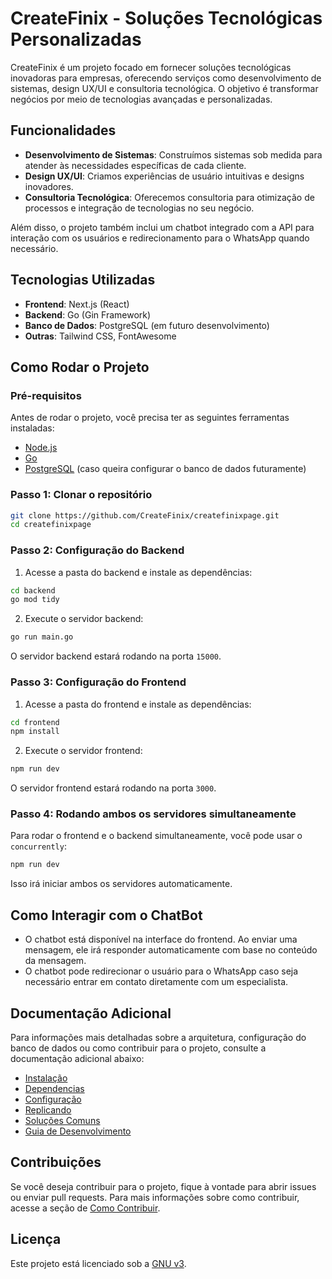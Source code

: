 # CreateFinix - Soluções Tecnológicas Personalizadas

CreateFinix é um projeto focado em fornecer soluções tecnológicas inovadoras para empresas, oferecendo serviços como desenvolvimento de sistemas, design UX/UI e consultoria tecnológica. O objetivo é transformar negócios por meio de tecnologias avançadas e personalizadas.

## Funcionalidades

- **Desenvolvimento de Sistemas**: Construímos sistemas sob medida para atender às necessidades específicas de cada cliente.
- **Design UX/UI**: Criamos experiências de usuário intuitivas e designs inovadores.
- **Consultoria Tecnológica**: Oferecemos consultoria para otimização de processos e integração de tecnologias no seu negócio.

Além disso, o projeto também inclui um chatbot integrado com a API para interação com os usuários e redirecionamento para o WhatsApp quando necessário.

## Tecnologias Utilizadas

- **Frontend**: Next.js (React)
- **Backend**: Go (Gin Framework)
- **Banco de Dados**: PostgreSQL (em futuro desenvolvimento)
- **Outras**: Tailwind CSS, FontAwesome

## Como Rodar o Projeto

### Pré-requisitos

Antes de rodar o projeto, você precisa ter as seguintes ferramentas instaladas:

- [Node.js](https://nodejs.org/)
- [Go](https://golang.org/)
- [PostgreSQL](https://www.postgresql.org/) (caso queira configurar o banco de dados futuramente)

### Passo 1: Clonar o repositório

```bash
git clone https://github.com/CreateFinix/createfinixpage.git
cd createfinixpage
```

### Passo 2: Configuração do Backend

1. Acesse a pasta do backend e instale as dependências:

```bash
cd backend
go mod tidy
```

2. Execute o servidor backend:

```bash
go run main.go
```

O servidor backend estará rodando na porta `15000`.

### Passo 3: Configuração do Frontend

1. Acesse a pasta do frontend e instale as dependências:

```bash
cd frontend
npm install
```

2. Execute o servidor frontend:

```bash
npm run dev
```

O servidor frontend estará rodando na porta `3000`.

### Passo 4: Rodando ambos os servidores simultaneamente

Para rodar o frontend e o backend simultaneamente, você pode usar o `concurrently`:

```bash
npm run dev
```

Isso irá iniciar ambos os servidores automaticamente.

## Como Interagir com o ChatBot

- O chatbot está disponível na interface do frontend. Ao enviar uma mensagem, ele irá responder automaticamente com base no conteúdo da mensagem.
- O chatbot pode redirecionar o usuário para o WhatsApp caso seja necessário entrar em contato diretamente com um especialista.

## Documentação Adicional

Para informações mais detalhadas sobre a arquitetura, configuração do banco de dados ou como contribuir para o projeto, consulte a documentação adicional abaixo:
- [Instalação](docs/01-Instalacao.md)
- [Dependencias](docs/02-Dependencias.md)
- [Configuração](docs/03-configuracao.md)
- [Replicando](docs/04-Replicando.md)
- [Soluções Comuns](docs/05-Solucoes.md)
- [Guia de Desenvolvimento](docs/06-Guia-de-Desenvolvimento.md)

## Contribuições

Se você deseja contribuir para o projeto, fique à vontade para abrir issues ou enviar pull requests. Para mais informações sobre como contribuir, acesse a seção de [Como Contribuir](docs/Contribuir.md).

## Licença

Este projeto está licenciado sob a [GNU v3](LICENSE).
